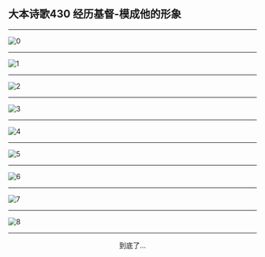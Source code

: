 
## 大本诗歌430 经历基督-模成他的形象
        
<div id="aplayer0"></div>

---

<img alt="0" data-original="/data/d0430/0">

---

<img alt="1" data-original="/data/d0430/1">

---

<img alt="2" data-original="/data/d0430/2">

---

<img alt="3" data-original="/data/d0430/3">

---

<img alt="4" data-original="/data/d0430/4">

---

<img alt="5" data-original="/data/d0430/5">

---

<img alt="6" data-original="/data/d0430/6">

---

<img alt="7" data-original="/data/d0430/7">

---

<img alt="8" data-original="/data/d0430/8">

---

<p style="text-align: center">到底了...</p>

<script src="/js/dist-view.js"></script>

<script>
MAIN.id = 'd0430';
        
const ap0 = new APlayer({
    container: document.getElementById('aplayer0'),
    volume: 1,
    loop: 'none',
    preload: 'none',
    audio: [{
        name: '大本诗歌430.mp3',
        artist: '大本诗歌',
        url: 'https://res.wx.qq.com/voice/getvoice?mediaid=MzI0NTk3MDM5M18yMjQ3NDkyNzgy',
        cover: '/favicon'
    }]
});
</script>
